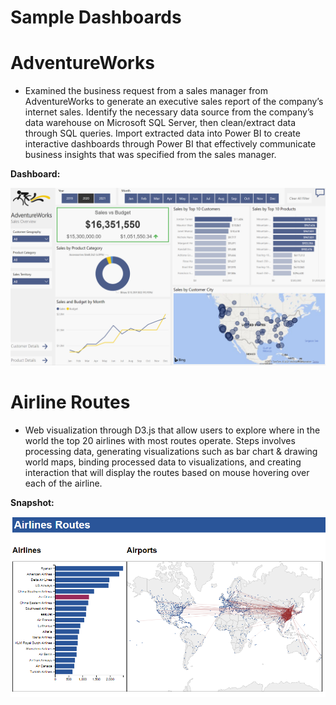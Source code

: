 # Sample Dashboards

# AdventureWorks

- Examined the business request from a sales manager from AdventureWorks to generate an executive sales report of the company’s internet sales. Identify the necessary data source from the company’s data warehouse on Microsoft SQL Server, then clean/extract data through SQL queries. Import extracted data into Power BI to create interactive dashboards through Power BI that effectively communicate business insights that was specified from the sales manager.

**Dashboard:**  

[![name](/images/dashboard_adventureworks.PNG)](https://app.powerbi.com/view?r=eyJrIjoiOGM2YzRlMzEtOGU0YS00MDBlLWEwNDAtOGVjNTAyZTQ3YzA0IiwidCI6ImUzNWZkZDkzLTAxM2QtNDc3MC1hZDNmLTgwZGJmNWUxNmEzNSJ9&pageName=ReportSection "Click Here!")

# Airline Routes

- Web visualization through D3.js that allow users to explore where in the world the top 20 airlines with most routes operate. Steps involves processing data, generating visualizations such as bar chart & drawing world maps, binding processed data to visualizations, and creating interaction that will display the routes based on mouse hovering over each of the airline.

**Snapshot:**  

![name](/images/d3_airline_routes.PNG)
